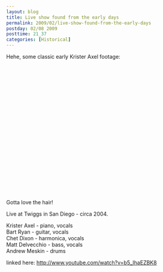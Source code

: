 ```yaml
---
layout: blog
title: Live show found from the early days
permalink: 2009/02/live-show-found-from-the-early-days
postday: 02/08 2009
posttime: 21_37
categories: [Historical]
---
```


<p>Hehe, some classic early Krister Axel footage:</p>
<object width="425" height="344"><param name="movie" value="http://www.youtube.com/v/b5_IhaEZBK8&color1=0xb1b1b1&color2=0xcfcfcf&hl=en&feature=player_embedded&fs=1" /><param name="allowFullScreen" value="true" /><embed src="http://www.youtube.com/v/b5_IhaEZBK8&color1=0xb1b1b1&color2=0xcfcfcf&hl=en&feature=player_embedded&fs=1" type="application/x-shockwave-flash" allowfullscreen="true" width="425" height="344"></embed></object><p>
Gotta love the hair!</p>
<p>Live at Twiggs in San Diego - circa 2004.</p>
<p>Krister Axel - piano, vocals<br />
Bart Ryan - guitar, vocals<br />
Chet Dixon - harmonica, vocals<br />
Matt Delvecchio - bass, vocals<br />
Andrew Meskin - drums</p>
<p>linked here: <a href="http://www.youtube.com/watch?v=b5_IhaEZBK8" title="http://www.youtube.com/watch?v=b5_IhaEZBK8">http://www.youtube.com/watch?v=b5_IhaEZBK8</a></p>
